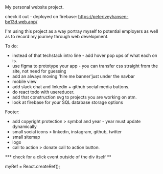My personal website project.

check it out - deployed on firebase: https://peteriveyhansen-be13d.web.app/

I'm using this project as a way portray myself to potential employers as well as to record my journey through web development.

To do:

- instead of that techstack intro line - add hover pop ups of what each on is.
- use figma to prototype your app - you can transfer css straight from the site, not need for guessing
- add an always moving 'hire me banner'just under the navbar
- mobile view
- add slack chat and linkedin + github social media buttons.
- do react todo with usereducer.
- add that construction svg to projects you are working on atm.
- look at firebase for your SQL database storage options

Footer:

- add copyright protection > symbol and year - year must update dynamically
- small social icons > linkedin, instagram, github, twitter
- small sitemap
- logo
- call to action > donate call to action button.

**\* check for a click event outside of the div itself **

myRef = React.createRef();

<!-- const checkIfContains = e => {
    if (myRef.current.contains(e.target)) {
        doSomething();
    }
}

<div ref={myRef} onClick={checkIfContains} /> -->

